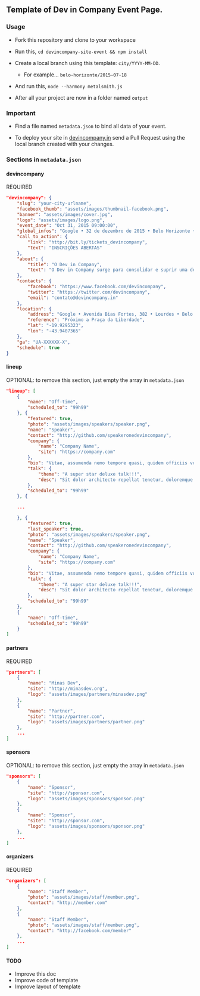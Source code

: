 ## Template of Dev in Company Event Page.

### Usage

- Fork this repository and clone to your workspace

- Run this, `cd devincompany-site-event && npm install`

- Create a local branch using this template: `city/YYYY-MM-DD`.
    - For example... `belo-horizonte/2015-07-18`

- And run this, `node --harmony metalsmith.js`

- After all your project are now in a folder named `output`

### Important

- Find a file named `metadata.json` to bind all data of your event.

- To deploy your site in [devincompany.in](http://devincompany.in) send a Pull Request using the local branch created with your changes.

### Sections in `metadata.json`

#### devincompany

REQUIRED

```json
"devincompany": {
    "slug": "your-city-urlname",
    "facebook_thumb": "assets/images/thumbnail-facebook.png",
    "banner": "assets/images/cover.jpg",
    "logo": "assets/images/logo.png",
    "event_date": "Oct 31, 2015 09:00:00",
    "global_infos": "Google • 32 de dezembro de 2015 • Belo Horizonte • Minas Gerais",
    "call_to_action": {
        "link": "http://bit.ly/tickets_devincompany",
        "text": "INSCRIÇÕES ABERTAS"
    },
    "about": {
        "title": "O Dev in Company",
        "text": "O Dev in Company surge para consolidar e suprir uma deficiência de comunicação entre empresas e profissionais do mercado, abrir portas para quem deseja levar conteúdo de qualidade para a comunidade e possibilitar uma maior interação e experiência entre os participantes, aumentando assim o network entre os presentes."
    },
    "contacts": {
        "facebook": "https://www.facebook.com/devincompany",
        "twitter": "https://twitter.com/devincompany",
        "email": "contato@devincompany.in"
    },
    "location": {
        "address": "Google • Avenida Bias Fortes, 382 • Lourdes • Belo Horizonte • MG",
        "reference": "Próximo a Praça da Liberdade",
        "lat": "-19.9295323",
        "lon": "-43.9407365"
    },
    "ga": "UA-XXXXXX-X",
    "schedule": true
}
```
#### lineup

OPTIONAL: to remove this section, just empty the array in `metadata.json`

```json
"lineup": [
    {
        "name": "Off-time",
        "scheduled_to": "99h99"
    }, {
        "featured": true,
        "photo": "assets/images/speakers/speaker.png",
        "name": "Speaker",
        "contact": "http://github.com/speakeronedevincompany",
        "company": {
            "name": "Company Name",
            "site": "https://company.com"
        },
        "bio": "Vitae, assumenda nemo tempore quasi, quidem officiis voluptate facilis molestiae quas laudantium? Nesciunt cumque, in!",
        "talk": {
            "theme": "A super star deluxe talk!!!",
            "desc": "Sit dolor architecto repellat tenetur, doloremque aspernatur delectus voluptate aliquam itaque eius aperiam a aut accusantium, pariatur culpa rem qui sed!"
        },
        "scheduled_to": "99h99"
    }, {

    ...

    }, {
        "featured": true,
        "last_speaker": true,
        "photo": "assets/images/speakers/speaker.png",
        "name": "Speaker",
        "contact": "http://github.com/speakeronedevincompany",
        "company": {
            "name": "Company Name",
            "site": "https://company.com"
        },
        "bio": "Vitae, assumenda nemo tempore quasi, quidem officiis voluptate facilis molestiae quas laudantium? Nesciunt cumque, in!",
        "talk": {
            "theme": "A super star deluxe talk!!!",
            "desc": "Sit dolor architecto repellat tenetur, doloremque aspernatur delectus voluptate aliquam itaque eius aperiam a aut accusantium, pariatur culpa rem qui sed!"
        },
        "scheduled_to": "99h99"
    },
    {
        "name": "Off-time",
        "scheduled_to": "99h99"
    }
]
```

#### partners

REQUIRED

```json
"partners": [
    {
        "name": "Minas Dev",
        "site": "http://minasdev.org",
        "logo": "assets/images/partners/minasdev.png"
    },
    {
        "name": "Partner",
        "site": "http://partner.com",
        "logo": "assets/images/partners/partner.png"
    },
    ...
]
```

#### sponsors

OPTIONAL: to remove this section, just empty the array in `metadata.json`

```json
"sponsors": [
    {
        "name": "Sponsor",
        "site": "http://sponsor.com",
        "logo": "assets/images/sponsors/sponsor.png"
    },
    {
        "name": "Sponsor",
        "site": "http://sponsor.com",
        "logo": "assets/images/sponsors/sponsor.png"
    },
    ...
]
```

#### organizers

REQUIRED

```json
"organizers": [
    {
        "name": "Staff Member",
        "photo": "assets/images/staff/member.png",
        "contact": "http://member.com"
    },
    {
        "name": "Staff Member",
        "photo": "assets/images/staff/member.png",
        "contact": "http://facebook.com/member"
    },
    ...
]
```

#### TODO

- Improve this doc
- Improve code of template
- Improve layout of template
